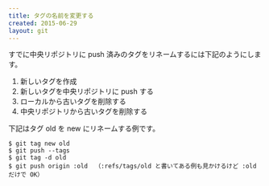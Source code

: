 ```yaml
---
title: タグの名前を変更する
created: 2015-06-29
layout: git
---
```


すでに中央リポジトリに push 済みのタグをリネームするには下記のようにします。

1. 新しいタグを作成
2. 新しいタグを中央リポジトリに push する
3. ローカルから古いタグを削除する
4. 中央リポジトリから古いタグを削除する

下記はタグ old を new にリネームする例です。

```
$ git tag new old
$ git push --tags
$ git tag -d old
$ git push origin :old  （:refs/tags/old と書いてある例も見かけるけど :old だけで OK）
```

